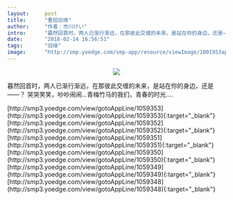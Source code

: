 ```yaml
---
layout:     post
title:      "重拾旧缘"
author:     "作者：市川けい"
intro:      "暮然回首时，两人已渐行渐远，在那彼此交缠的未来，是站在你的身边，还是——？ 哭哭笑笑，吵吵闹闹...青梅竹马的我们，青春的时光...."
date:       "2018-02-14 16:56:51"
tags:       "旧缘"
image:      "http://smp.yoedge.com/smp-app/resource/viewImage/1001953appline.png"
---
```

<div style="text-align: center">
<p><img src="http://smp.yoedge.com/smp-app/resource/viewImage/1001953appline.png"/></p>
</div>
<p class="post-meta">
<span>暮然回首时，两人已渐行渐远，在那彼此交缠的未来，是站在你的身边，还是——？ 哭哭笑笑，吵吵闹闹...青梅竹马的我们，青春的时光....</span>
</p>
[http://smp3.yoedge.com/view/gotoAppLine/1059353](http://smp3.yoedge.com/view/gotoAppLine/1059353){:target="_blank"}
[http://smp3.yoedge.com/view/gotoAppLine/1059352](http://smp3.yoedge.com/view/gotoAppLine/1059352){:target="_blank"}
[http://smp3.yoedge.com/view/gotoAppLine/1059351](http://smp3.yoedge.com/view/gotoAppLine/1059351){:target="_blank"}
[http://smp3.yoedge.com/view/gotoAppLine/1059350](http://smp3.yoedge.com/view/gotoAppLine/1059350){:target="_blank"}
[http://smp3.yoedge.com/view/gotoAppLine/1059349](http://smp3.yoedge.com/view/gotoAppLine/1059349){:target="_blank"}
[http://smp3.yoedge.com/view/gotoAppLine/1059348](http://smp3.yoedge.com/view/gotoAppLine/1059348){:target="_blank"}


